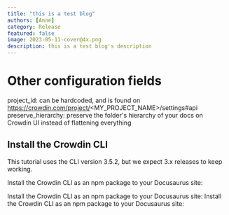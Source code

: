 ```yaml
---
title: "this is a test blog"
authors: [Anne]
category: Release
featured: false
image: 2023-05-11-cover@4x.png
description: this is a test blog's description
---
```


# Other configuration fields

project_id: can be hardcoded, and is found on <https://crowdin.com/project/><MY_PROJECT_NAME>/settings#api
preserve_hierarchy: preserve the folder's hierarchy of your docs on Crowdin UI instead of flattening everything

## Install the Crowdin CLI

This tutorial uses the CLI version 3.5.2, but we expect 3.x releases to keep working.

Install the Crowdin CLI as an npm package to your Docusaurus site:

Install the Crowdin CLI as an npm package to your Docusaurus site:
Install the Crowdin CLI as an npm package to your Docusaurus site:

